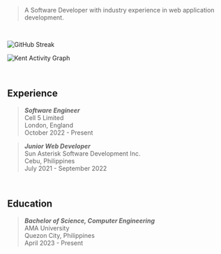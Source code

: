 > A Software Developer with industry experience in web application development.

<br />

![GitHub Streak](https://github-readme-streak-stats.herokuapp.com/?user=kentlouisetonino&theme=merko)

![Kent Activity Graph](https://github-readme-activity-graph.vercel.app/graph?username=kentlouisetonino&theme=high-contrast)

<br />

## Experience
> _**Software Engineer**_ <br />
> Cell 5 Limited <br />
> London, England <br />
> October 2022 - Present

> _**Junior Web Developer**_ <br />
> Sun Asterisk Software Development Inc. <br />
> Cebu, Philippines <br />
> July 2021 - September 2022

<br />

## Education
> _**Bachelor of Science, Computer Engineering**_ <br />
> AMA University <br />
> Quezon City, Philippines <br />
> April 2023 - Present
